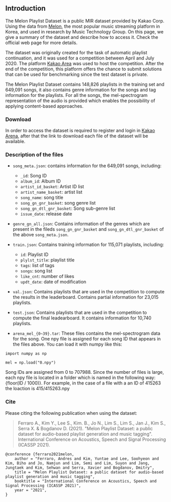 ## Introduction

The Melon Playlist Dataset is a public MIR dataset provided by Kakao Corp. Using the data from [Melon](http://www.melon.com), the most popular music streaming platform in Korea, and used in research by Music Technology Group. On this page, we give a summary of the dataset and describe how to access it. Check the official web page for more details.


The dataset was originally created for the task of automatic playlist continuation, and it was used for a competition between April and July 2020. The platform [Kakao Area](https://arena.kakao.com/c/8) was used to host the competition. After the end of the competition, this platform offers the chance to submit solutions that can be used for benchmarking since the test dataset is private.

The Melon Playlist Dataset contains 148,826 playlists in the training set and 649,091 songs, it also contains genre information for the songs and tag information for the playlists.  For all the songs, the mel-spectrogram representation of the audio is provided which enables the possibility of applying content-based approaches.

### Download

In order to access the dataset is required to register and login in [Kakao Arena](https://arena.kakao.com/c/8/data), after that the link to download each file of the dataset will be available.


### Description of the files 

 - `song_meta.json`: contains information for the 649,091 songs, including:
   - `_id`: Song ID
   - `album_id`: Album ID
   - `artist_id_basket`: Artist ID list
   - `artist_name_basket`: artist list
   - `song_name`: song title
   - `song_gn_gnr_basket`: song genre list
   - `song_gn_dtl_gnr_basket`: Song sub-genre list
   - `issue_date`: release date

  - `genre_gn_all.json`: Contains information of the genres which are present in the fileds `song_gn_gnr_basket` and `song_gn_dtl_gnr_basket` of the above `song_meta.json`.
  - `train.json`: Contains training information for 115,071 playlists, including: 
    - `id`: Playlist ID
    - `plylst_title`: playlist title
    - `tags`: list of tags
    - `songs`: song list
    - `like_cnt`: number of likes
    - `updt_date`: date of modification
  - `val.json`: Contains playlists that are used in the competition to compute the results in the leaderboard. Contains partial information for  23,015 playlists.
  - `test.json`: Contains playlists that are used in the competition to compute the final leadearboard. It contains information for 10,740 playlists.
  - `arena_mel_{0~39}.tar`: These files contains the mel-spectrogram data for the song. One npy file is assigned for each song ID that appears in the files above. You can load it with numpy like this:

```
import numpy as np

mel = np.load("0.npy")
```

Song IDs are assigned from 0 to 707988. Since the number of files is large, each npy file is located in a folder which is named in the following way: {floor(ID / 1000)}. For example, in the case of a file with a an ID of 415263 the loaction is 415/415263.npy


### Cite 

Please citing the following publication when using the dataset: 

> Ferraro A., Kim Y., Lee S., Kim. B., Jo N., Lim S., Lim S., Jan J., Kim S., Serra X. & Bogdanov D. (2021).  "Melon Playlist Dataset: a public dataset for audio-based playlist generation and music tagging". International Conference on Acoustics, Speech and Signal Processing (ICASSP 2021).

```
@conference {ferraro2021melon,
    author = "Ferraro, Andres and Kim, Yuntae and Lee, Soohyeon and Kim, Biho and Jo, Namjun and Lim, Semi and Lim, Suyon and Jang, Jungtaek and Kim, Sehwan and Serra, Xavier and Bogdanov, Dmitry",
    title = "Melon Playlist Dataset: a public dataset for audio-based playlist generation and music tagging",
    booktitle = "International Conference on Acoustics, Speech and Signal Processing (ICASSP 2021)",
    year = "2021",
}
```
